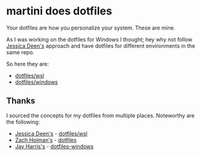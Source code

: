 # martini does dotfiles
Your dotfiles are how you personalize your system. These are mine.

As I was working on the dotfiles for Windows I thought; hey why not follow [Jessica Deen's](https://github.com/jldeen) approach and have dotfiles for different environments in the same repo.

So here they are:
  - [dotfiles/wsl](https://github.com/OliverMartini/dotfiles/tree/wsl)
  - [dotfiles/windows](https://github.com/OliverMartini/dotfiles/tree/windows)

## Thanks
I sourced the concepts for my dotfiles from multiple places. Noteworthy are the following:
  - [Jessica Deen's](https://github.com/jldeen) - [dotfiles/wsl](https://github.com/jldeen/dotfiles/tree/wsl)
  - [Zach Holman's](https://github.com/holman) - [dotfiles](https://github.com/holman/dotfiles)
  - [Jay Harris's](https://github.com/jayharris) - [dotfiles-windows](https://github.com/jayharris/dotfiles-windows)